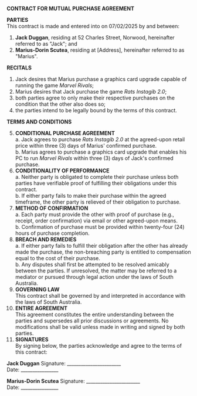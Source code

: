 **CONTRACT FOR MUTUAL PURCHASE AGREEMENT**

**PARTIES**  
This contract is made and entered into on 07/02/2025 by and between:

1. **Jack Duggan**, residing at 52 Charles Street,  Norwood, hereinafter referred to as "Jack"; and
2. **Marius-Dorin Scutea**, residing at [Address], hereinafter referred to as "Marius".

**RECITALS**  
1.  Jack desires that Marius purchase a graphics card upgrade capable of running the game _Marvel Rivals_;  
2. Marius desires that Jack purchase the game _Rats Instagib 2.0_;  
3. both parties agree to only make their respective purchases on the condition that the other also does so;  
4. the parties intend to be legally bound by the terms of this contract.

**TERMS AND CONDITIONS**

5. **CONDITIONAL PURCHASE AGREEMENT**  
    a. Jack agrees to purchase _Rats Instagib 2.0_ at the agreed-upon retail price within three (3) days of Marius' confirmed purchase.  
    b. Marius agrees to purchase a graphics card upgrade that enables his PC to run _Marvel Rivals_ within three (3) days of Jack's confirmed purchase.
6. **CONDITIONALITY OF PERFORMANCE**  
    a. Neither party is obligated to complete their purchase unless both parties have verifiable proof of fulfilling their obligations under this contract.  
    b. If either party fails to make their purchase within the agreed timeframe, the other party is relieved of their obligation to purchase.
7. **METHOD OF CONFIRMATION**  
    a. Each party must provide the other with proof of purchase (e.g., receipt, order confirmation) via email or other agreed-upon means.  
    b. Confirmation of purchase must be provided within twenty-four (24) hours of purchase completion.
8. **BREACH AND REMEDIES**  
    a. If either party fails to fulfill their obligation after the other has already made the purchase, the non-breaching party is entitled to compensation equal to the cost of their purchase.  
    b. Any disputes shall first be attempted to be resolved amicably between the parties. If unresolved, the matter may be referred to a mediator or pursued through legal action under the laws of South Australia.
9. **GOVERNING LAW**  
    This contract shall be governed by and interpreted in accordance with the laws of South Australia.
10. **ENTIRE AGREEMENT**  
    This agreement constitutes the entire understanding between the parties and supersedes all prior discussions or agreements. No modifications shall be valid unless made in writing and signed by both parties.
11. **SIGNATURES**  
    By signing below, the parties acknowledge and agree to the terms of this contract:

**Jack Duggan**
Signature: _______________________  
Date: ________________

**Marius-Dorin Scutea**
Signature: _______________________  
Date: ________________